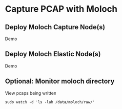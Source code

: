 # Capture PCAP with Moloch  

## Deploy Moloch Capture Node(s)  
Demo  

## Deploy Moloch Elastic Node(s)  
Demo  

## Optional: Monitor moloch directory  
View pcaps being written  
```
sudo watch -d 'ls -lah /data/moloch/raw/'
```
